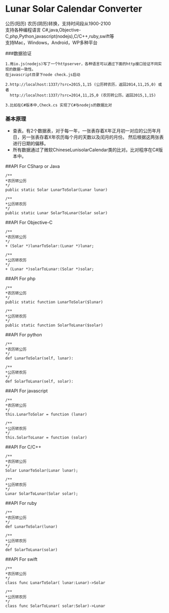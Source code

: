 # Lunar Solar Calendar Converter
公历(阳历) 农历(阴历)转换，支持时间段从1900-2100<br>
支持各种编程语言 C#,java,Objective-C,php,Python,javascript(nodejs),C/C++,ruby,swift等<br>
支持Mac，Windows，Android，WP多种平台

###数据验证
```
1.用io.js(nodejs)写了一个httpserver，各种语言可以通过下面的http接口验证不同实现的数据一致性。
在javascript目录下node check.js启动

2.http://localhost:1337/?src=2015,1,15 (公历转农历，返回2014,11,25,0) 或者 
  http://localhost:1337/?src=2014,11,25,0 (农历转公历，返回2015,1,15)

3.比如在C#版本中,Check.cs 实现了C#与nodejs的数据比对
```

### 基本原理
* 查表。有2个数据表，对于每一年，一张表存着X年正月初一对应的公历年月日，另一张表存着X年农历每个月的天数以及闰月的月份。
然后根据这两张表进行日期的偏移。
* 所有数据通过了微软ChineseLunisolarCalendar类的比对。比对程序在C\#版本中。



##API For CSharp or Java
```
/**
*农历转公历
*/
public static Solar LunarToSolar(Lunar lunar)

/**
*公历转农历
*/
public static Lunar SolarToLunar(Solar solar)
```

##API For Objective-C
```
/**
*农历转公历
*/
+ (Solar *)lunarToSolar:(Lunar *)lunar;

/**
*公历转农历
*/
+ (Lunar *)solarToLunar:(Solar *)solar;
```

##API For php
```
/**
*农历转公历
*/
public static function LunarToSolar($lunar)

/**
*公历转农历
*/
public static function SolarToLunar($solar)
```

##API For python
```
/**
*农历转公历
*/
def LunarToSolar(self, lunar):

/**
*公历转农历
*/
def SolarToLunar(self, solar):
```

##API For javascript
```
/**
*农历转公历
*/
this.LunarToSolar = function (lunar)

/**
*公历转农历
*/
this.SolarToLunar = function (solar)
```

##API For C/C++
```
/**
*农历转公历
*/
Solar LunarToSolar(Lunar lunar);

/**
*公历转农历
*/
Lunar SolarToLunar(Solar solar);
```

##API For ruby
```
/**
*农历转公历
*/
def LunarToSolar(lunar)

/**
*公历转农历
*/
def SolarToLunar(solar)
```

##API For swift
```
/**
*农历转公历
*/
class func LunarToSolar( lunar:Lunar)->Solar

/**
*公历转农历
*/
class func SolarToLunar( solar:Solar)->Lunar
```